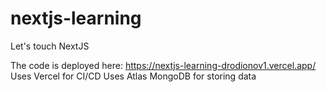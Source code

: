 # nextjs-learning
Let's touch NextJS

The code is deployed here: https://nextjs-learning-drodionov1.vercel.app/
Uses Vercel for CI/CD
Uses Atlas MongoDB for storing data
